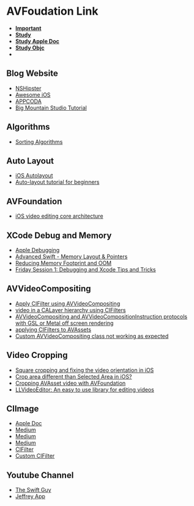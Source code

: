 # AVFoudation Link

- **[Important](https://github.com/onmyway133/notes/issues/196)**
- **[Study](https://www.programmersought.com/article/8839757033/)**
- **[Study Apple Doc](https://developer.apple.com/library/archive/navigation/#section=Technologies&topic=AVFoundation)**
- **[Study Objc](https://developer.apple.com/library/archive/documentation/Cocoa/Conceptual/ProgrammingWithObjectiveC/DefiningClasses/DefiningClasses.html#:~:text=In%20Objective%2DC%2C%20a%20class,but%20they%20can%20receive%20messages.&text=Class%20methods%20are%20implemented%20in,implementation%20block%20for%20the%20class.)**
- 

## Blog Website 
* [NSHipster](https://nshipster.com/)
* [Awesome iOS](http://awesomeios.com/)
* [APPCODA](https://www.appcoda.com/ios-programming-course/)
* [Big Mountain Studio Tutorial](https://www.bigmountainstudio.com/dashboard)

## Algorithms
* [Sorting Algorithms](https://www.youtube.com/watch?v=TzeBrDU-JaY&list=PL2_aWCzGMAwKedT2KfDMB9YA5DgASZb3U&index=6) 

## Auto Layout
* [iOS Autolayout](https://www.youtube.com/watch?v=I1Z3vvSad8Y)
* [Auto-layout tutorial for beginners](https://www.youtube.com/watch?v=TCGl-Nst014&list=PLH09wnLPfxsmk2u-lYxS4JTDEpDod6C2h)


## AVFoundation
* [iOS video editing core architecture](https://github.com/VideoFlint/Cabbage/wiki/%E4%B8%AD%E6%96%87%E8%AF%B4%E6%98%8E#avfoundation-%E4%B8%AD%E7%9A%84%E8%A7%86%E9%A2%91%E6%95%B0%E6%8D%AE%E6%BA%90)

## XCode Debug and Memory
* [Apple Debugging](https://www.youtube.com/watch?v=VdBlMpjqqAc&list=PLgTh9sDnKCUM9cgjfwIkJCSMkUGYmjB6-&index=2)
* [Advanced Swift - Memory Layout & Pointers](https://www.youtube.com/watch?v=o-Ta5AIUSKM&list=PLgTh9sDnKCUMzd4FXd5iVPALf5xixwW4T)
* [Reducing Memory Footprint and OOM](https://medium.com/flawless-app-stories/techniques-to-reduce-memory-footprint-and-oom-terminations-in-ios-a0f6bef38217)
* [Friday Session 1: Debugging and Xcode Tips and Tricks](https://www.youtube.com/watch?v=-UtIg4Lt7T8&list=PLPA-ayBrweUzGFmkT_W65z64MoGnKRZMq&index=4)


## AVVideoCompositing

* [Apply CIFilter using AVVideoCompositing](https://www.coder.work/article/4413546)
* [video in a CALayer hierarchy using CIFilters](https://stackoverflow.com/questions/58539078/rendering-a-video-in-a-calayer-hierarchy-using-cifilters)
* [AVVideoCompositing and AVVideoCompositionInstruction protocols with GSL or Metal off screen rendering](https://github.com/glennneiger/AVCustomEdit)
* [applying CIFilters to AVAssets](https://github.com/jojodmo/VideoFilterExporter)
* [Custom AVVideoCompositing class not working as expected](https://stackoverflow.com/questions/39137099/custom-avvideocompositing-class-not-working-as-expected)

## Video Cropping

* [Square cropping and fixing the video orientation in iOS](https://stackoverflow.com/questions/26932794/square-cropping-and-fixing-the-video-orientation-in-ios)
* [Crop area different than Selected Area in iOS?](https://stackoverflow.com/questions/29450308/crop-area-different-than-selected-area-in-ios)
* [Cropping AVAsset video with AVFoundation](https://stackoverflow.com/questions/21077240/cropping-avasset-video-with-avfoundation)
* [LLVideoEditor: An easy to use library for editing videos](https://github.com/omergul/LLVideoEditor/tree/master)

## CIImage

* [Apple Doc](https://developer.apple.com/library/archive/documentation/GraphicsImaging/Conceptual/CoreImaging/ci_intro/ci_intro.html#//apple_ref/doc/uid/TP30001185)
* [Medium](https://medium.com/journey-of-one-thousand-apps/diving-into-core-image-part-one-39f83f0ceb2f)
* [Medium](https://medium.com/@alex_19513/real-time-video-editing-swift-2cc18f198c83)
* [Medium](https://medium.com/@quentinfasquel/ios-transparent-video-with-coreimage-52cfb2544d54)
* [CIFilter](https://ase.in.tum.de/lehrstuhl_1/teaching/tutorials/506-sgd-ws13-tutorial-core-image)
* [Custom CIFilter](https://bignerdranch.com/blog/custom-filters-with-core-image-kernel-language/)


## Youtube Channel
* [The Swift Guy](https://www.youtube.com/channel/UC-d1NWv5IWtIkfH47ux4dWA/playlists)
* [Jeffrey App](https://www.youtube.com/user/JeffreyApp/playlists)
